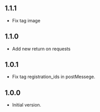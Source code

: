 ## 1.1.1

- Fix tag image

## 1.1.0

- Add new return on requests
## 1.0.1

- Fix tag registration_ids in postMessege.
## 1.0.0

- Initial version.
